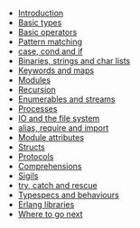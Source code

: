 <ul class="nav bs-docs-sidenav">
            <li><a href="/erlangcentral/introduction/">Introduction</a></li>
            <li><a href="/erlangcentral/basic-types-2/">Basic types</a></li>
                        <li><a href="/erlangcentral/basic-operators/">Basic operators</a></li>
            <li><a href="/erlangcentral/pattern-matching/">Pattern matching</a></li>
            <li><a href="/erlangcentral/pattern-matching/">case, cond and if</a></li>
            <li><a href="/erlangcentral/pattern-matching/">Binaries, strings and char lists</a></li>
            <li><a href="/erlangcentral/pattern-matching/">Keywords and maps</a></li>
            <li><a href="/erlangcentral/pattern-matching/">Modules</a></li>
            <li><a href="/erlangcentral/pattern-matching/">Recursion</a></li>
            <li><a href="/erlangcentral/pattern-matching/">Enumerables and streams</a></li>
            <li><a href="/erlangcentral/pattern-matching/">Processes</a></li>
            <li><a href="/erlangcentral/pattern-matching/">IO and the file system</a></li>
            <li><a href="/erlangcentral/pattern-matching/">alias, require and import</a></li>
            <li><a href="/erlangcentral/pattern-matching/">Module attributes</a></li>
            <li><a href="/erlangcentral/pattern-matching/">Structs</a></li>
            <li><a href="/erlangcentral/pattern-matching/">Protocols</a></li>
            <li><a href="/erlangcentral/pattern-matching/">Comprehensions</a></li>
            <li><a href="/erlangcentral/pattern-matching/">Sigils</a></li>
            <li><a href="/erlangcentral/pattern-matching/">try, catch and rescue</a></li>
            <li><a href="/erlangcentral/pattern-matching/">Typespecs and behaviours</a></li>
            <li><a href="/erlangcentral/pattern-matching/">Erlang libraries</a></li>
            <li><a href="/erlangcentral/pattern-matching/">Where to go next</a></li>
</ul>